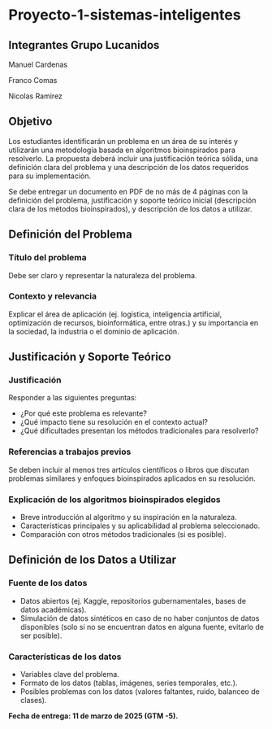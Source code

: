 # Proyecto-1-sistemas-inteligentes
## Integrantes Grupo Lucanidos


Manuel Cardenas

Franco Comas

Nicolas Ramirez
## Objetivo

Los estudiantes identificarán un problema en un área de su interés y utilizarán una metodología basada en algoritmos bioinspirados para resolverlo. La propuesta deberá incluir una justificación teórica sólida, una definición clara del problema y una descripción de los datos requeridos para su implementación.

Se debe entregar un documento en PDF de no más de 4 páginas con la definición del problema, justificación y soporte teórico inicial (descripción clara de los métodos bioinspirados), y descripción de los datos a utilizar.

## Definición del Problema

### Título del problema

Debe ser claro y representar la naturaleza del problema.

### Contexto y relevancia

Explicar el área de aplicación (ej. logística, inteligencia artificial, optimización de recursos, bioinformática, entre otras.) y su importancia en la sociedad, la industria o el dominio de aplicación.

## Justificación y Soporte Teórico

### Justificación

Responder a las siguientes preguntas:

- ¿Por qué este problema es relevante?
- ¿Qué impacto tiene su resolución en el contexto actual?
- ¿Qué dificultades presentan los métodos tradicionales para resolverlo?

### Referencias a trabajos previos

Se deben incluir al menos tres artículos científicos o libros que discutan problemas similares y enfoques bioinspirados aplicados en su resolución.

### Explicación de los algoritmos bioinspirados elegidos

- Breve introducción al algoritmo y su inspiración en la naturaleza.
- Características principales y su aplicabilidad al problema seleccionado.
- Comparación con otros métodos tradicionales (si es posible).

## Definición de los Datos a Utilizar

### Fuente de los datos

- Datos abiertos (ej. Kaggle, repositorios gubernamentales, bases de datos académicas).
- Simulación de datos sintéticos en caso de no haber conjuntos de datos disponibles (solo si no se encuentran datos en alguna fuente, evitarlo de ser posible).

### Características de los datos

- Variables clave del problema.
- Formato de los datos (tablas, imágenes, series temporales, etc.).
- Posibles problemas con los datos (valores faltantes, ruido, balanceo de clases).

**Fecha de entrega: 11 de marzo de 2025 (GTM -5).**


